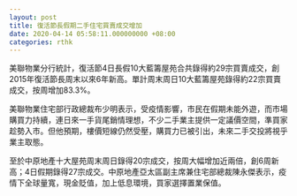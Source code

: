```yaml
---
layout: post
title: 復活節長假期二手住宅買賣成交增加
date: 2020-04-14 05:58:11.000000000 +08:00
categories: rthk
---
```


美聯物業分行統計，復活節4日長假10大藍籌屋苑合共錄得約29宗買賣成交，創2015年復活節長周末以來6年新高。單計周末周日10大藍籌屋苑錄得約22宗買賣成交，按周增加83.3%。

美聯物業住宅部行政總裁布少明表示，受疫情影響，市民在假期未能外遊，而市場購買力持續，連日來一手貨尾銷情理想，不少二手業主提供一定議價空間，準買家趁勢入市。但他預期，樓價短線仍然受壓，購買力已被引出，未來二手交投將視乎業主取態。

至於中原地產十大屋苑周末周日錄得20宗成交，按周大幅增加近兩倍，創6周新高；4日假期錄得27宗成交。中原地產亞太區副主席兼住宅部總裁陳永傑表示，疫情下全球量寬，現金貶值，加上低息環境，買家選擇置業保值。
